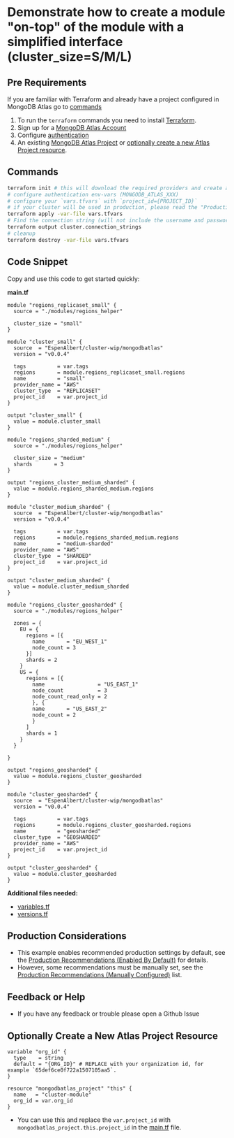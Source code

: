 <!-- This file is used to generate the examples/README.md files -->
# Demonstrate how to create a module "on-top" of the module with a simplified interface (cluster_size=S/M/L)

## Pre Requirements
If you are familiar with Terraform and already have a project configured in MongoDB Atlas go to [commands](#commands)

1. To run the `terraform` commands you need to install [Terraform](https://developer.hashicorp.com/terraform/install).
2. Sign up for a [MongoDB Atlas Account](https://www.mongodb.com/products/integrations/hashicorp-terraform)
3. Configure [authentication](https://registry.terraform.io/providers/mongodb/mongodbatlas/latest/docs#authentication)
4. An existing [MongoDB Atlas Project](https://registry.terraform.io/providers/mongodb/mongodbatlas/latest/docs/resources/project) or [optionally create a new Atlas Project resource](#optionally-create-a-new-atlas-project-resource).

## Commands
```sh
terraform init # this will download the required providers and create a `terraform.lock.hcl` file.
# configure authentication env-vars (MONGODB_ATLAS_XXX)
# configure your `vars.tfvars` with `project_id={PROJECT_ID}`
# if your cluster will be used in production, please read the "Production Considerations" below
terraform apply -var-file vars.tfvars
# Find the connection string (will not include the username and password, see the [database_user](https://registry.terraform.io/providers/mongodb/mongodbatlas/latest/docs/resources/database_user) documentation to configure your app's access)
terraform output cluster.connection_strings
# cleanup
terraform destroy -var-file vars.tfvars
```

## Code Snippet

Copy and use this code to get started quickly:

**main.tf**
```hcl
module "regions_replicaset_small" {
  source = "./modules/regions_helper"

  cluster_size = "small"
}

module "cluster_small" {
  source  = "EspenAlbert/cluster-wip/mongodbatlas"
  version = "v0.0.4"

  tags          = var.tags
  regions       = module.regions_replicaset_small.regions
  name          = "small"
  provider_name = "AWS"
  cluster_type  = "REPLICASET"
  project_id    = var.project_id
}

output "cluster_small" {
  value = module.cluster_small
}

module "regions_sharded_medium" {
  source = "./modules/regions_helper"

  cluster_size = "medium"
  shards       = 3
}

output "regions_cluster_medium_sharded" {
  value = module.regions_sharded_medium.regions
}

module "cluster_medium_sharded" {
  source  = "EspenAlbert/cluster-wip/mongodbatlas"
  version = "v0.0.4"

  tags          = var.tags
  regions       = module.regions_sharded_medium.regions
  name          = "medium-sharded"
  provider_name = "AWS"
  cluster_type  = "SHARDED"
  project_id    = var.project_id
}

output "cluster_medium_sharded" {
  value = module.cluster_medium_sharded
}

module "regions_cluster_geosharded" {
  source = "./modules/regions_helper"

  zones = {
    EU = {
      regions = [{
        name       = "EU_WEST_1"
        node_count = 3
      }]
      shards = 2
    }
    US = {
      regions = [{
        name                 = "US_EAST_1"
        node_count           = 3
        node_count_read_only = 2
        }, {
        name       = "US_EAST_2"
        node_count = 2
        }
      ]
      shards = 1
    }
  }

}

output "regions_geosharded" {
  value = module.regions_cluster_geosharded
}

module "cluster_geosharded" {
  source  = "EspenAlbert/cluster-wip/mongodbatlas"
  version = "v0.0.4"

  tags          = var.tags
  regions       = module.regions_cluster_geosharded.regions
  name          = "geosharded"
  cluster_type  = "GEOSHARDED"
  provider_name = "AWS"
  project_id    = var.project_id
}

output "cluster_geosharded" {
  value = module.cluster_geosharded
}
```

**Additional files needed:**
- [variables.tf](https://github.com/EspenAlbert/terraform-mongodbatlas-cluster-wip/blob/v0.0.4/examples/11_module_wrapper_cluster_size/variables.tf)
- [versions.tf](https://github.com/EspenAlbert/terraform-mongodbatlas-cluster-wip/blob/v0.0.4/examples/11_module_wrapper_cluster_size/versions.tf)

## Production Considerations
- This example enables recommended production settings by default, see the [Production Recommendations (Enabled By Default)](https://github.com/EspenAlbert/terraform-mongodbatlas-cluster-wip/blob/v0.0.4/README.md#production-recommendations-enabled-by-default) for details.
- However, some recommendations must be manually set, see the [Production Recommendations (Manually Configured)](https://github.com/EspenAlbert/terraform-mongodbatlas-cluster-wip/blob/v0.0.4/README.md#production-recommendations-manually-configured) list.

## Feedback or Help
- If you have any feedback or trouble please open a Github Issue

## Optionally Create a New Atlas Project Resource
```hcl
variable "org_id" {
  type    = string
  default = "{ORG_ID}" # REPLACE with your organization id, for example `65def6ce0f722a1507105aa5`.
}

resource "mongodbatlas_project" "this" {
  name   = "cluster-module"
  org_id = var.org_id
}
```

- You can use this and replace the `var.project_id` with `mongodbatlas_project.this.project_id` in the [main.tf](https://github.com/EspenAlbert/terraform-mongodbatlas-cluster-wip/blob/v0.0.4/examples/11_module_wrapper_cluster_size/main.tf) file.

